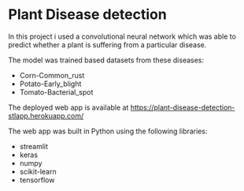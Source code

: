 # Plant Disease detection 

In this project i used a convolutional neural network which was able to predict whether a plant is suffering from a particular disease.

The model was trained based datasets from these diseases:
* Corn-Common_rust
* Potato-Early_blight
* Tomato-Bacterial_spot

The deployed web app is available at https://plant-disease-detection-stlapp.herokuapp.com/

The web app was built in Python using the following libraries:
* streamlit
* keras
* numpy
* scikit-learn
* tensorflow
